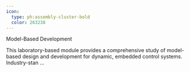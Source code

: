 ```yaml
---
icon:
  type: ph:assembly-cluster-bold
  color: 263238
---
```

Model-Based Development

This laboratory-based module provides a comprehensive study of model-based design and development for dynamic, embedded control systems. Industry-stan ... 
